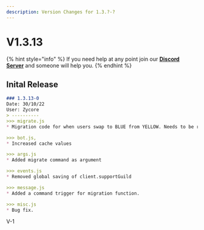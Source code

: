 ```yaml
---
description: Version Changes for 1.3.?-?
---
```


# V1.3.13

{% hint style="info" %}
If you need help at any point join our [**Discord Server**](https://discord.gg/mgNR64R) and someone will help you.
{% endhint %}

## Inital Release

```markdown
### 1.3.13-0
Date: 30/10/22
User: Zycore
> ----------
>>> migrate.js
* Migration code for when users swap to BLUE from YELLOW. Needs to be reviewed and debugged for errors i have not though of.

>>> bot.js,
* Increased cache values

>>> args.js
* Added migrate command as argument

>>> events.js
* Removed global saving of client.supportGuild

>>> message.js
* Added a command trigger for migration function.

>>> misc.js
* Bug fix.
```

V-1
